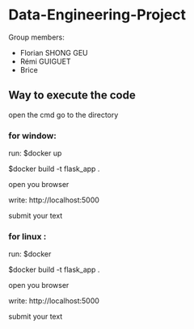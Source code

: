 # Data-Engineering-Project

Group members:
- Florian SHONG GEU
- Rémi GUIGUET
- Brice


## Way to execute the code
open the cmd 
go to the directory
### for window:
run: $docker up 

$docker build -t flask_app .

open you browser 

write: http://localhost:5000

submit your text
### for linux :
run: $docker 

$docker build -t flask_app . 

open you browser 

write: http://localhost:5000

submit your text
